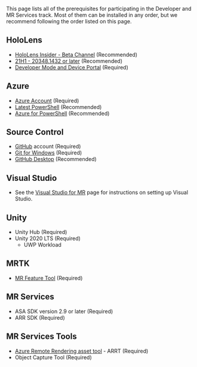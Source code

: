 This page lists all of the prerequisites for participating in the Developer and MR Services track. Most of them can be installed in any order, but we recommend following the order listed on this page.

## HoloLens

- [HoloLens Insider - Beta Channel](https://docs.microsoft.com/en-us/hololens/hololens-insider#start-receiving-insider-builds) (Recommended)
- [21H1 - 20348.1432 or later](https://docs.microsoft.com/en-us/hololens/hololens-release-notes#windows-holographic-version-21h2) (Recommended)
- [Developer Mode and Device Portal](https://docs.microsoft.com/en-us/windows/mixed-reality/develop/platform-capabilities-and-apis/using-the-windows-device-portal) (Required)


## Azure

- [Azure Account](https://portal.azure.com) (Required)
- [Latest PowerShell](https://docs.microsoft.com/en-us/powershell/scripting/install/installing-powershell-on-windows) (Recommended)
- [Azure for PowerShell](https://docs.microsoft.com/en-us/powershell/azure/) (Recommended)


## Source Control

- [GitHub](https://github.com) account (Required)
- [Git for Windows](https://gitforwindows.org) (Required)
- [GitHub Desktop](https://desktop.github.com) (Recommended)


## Visual Studio

- See the [Visual Studio for MR](VSForMR) page for instructions on setting up Visual Studio.


## Unity

- Unity Hub (Required)
- Unity 2020 LTS (Required)
	- UWP Workload


## MRTK

- [MR Feature Tool](https://docs.microsoft.com/en-us/windows/mixed-reality/develop/unity/welcome-to-mr-feature-tool) (Required)


## MR Services

- ASA SDK version 2.9 or later (Required)
- ARR SDK (Required)


## MR Services Tools

- [Azure Remote Rendering asset tool](https://github.com/Azure/azure-remote-rendering-asset-tool) - ARRT (Required)
- Object Capture Tool (Required)